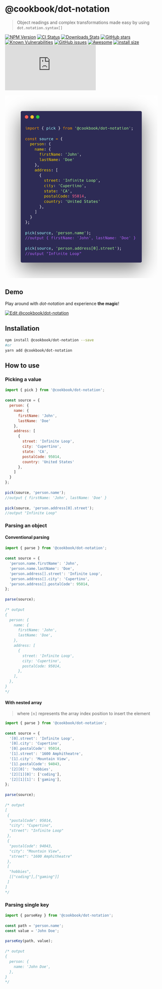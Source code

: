 # @cookbook/dot-notation
> Object readings and complex transformations made easy by using `dot.notation.syntax[]`

[![NPM Version][npm-image]][npm-url]
[![CI Status][circleci-image]][circleci-url]
[![Downloads Stats][npm-downloads]][npm-url]
[![GitHub stars][stars-image]][stars-url]
[![Known Vulnerabilities][vulnerabilities-image]][vulnerabilities-url]
[![GitHub issues][issues-image]][issues-url]
[![Awesome][awesome-image]][awesome-url]
[![install size][install-size-image]][install-size-url]
[![gzip size][gzip-size-image]][gzip-size-url]

![](dot-notation.png)

## Demo

Play around with _dot-notation_ and experience **the magic**!

[![Edit @cookbook/dot-notation](https://codesandbox.io/static/img/play-codesandbox.svg)](https://codesandbox.io/s/cookbookdot-notation-kjwd2?fontsize=14&hidenavigation=1&theme=dark)

## Installation

```sh
npm install @cookbook/dot-notation --save
#or
yarn add @cookbook/dot-notation
```

## How to use

### Picking a value

```js
import { pick } from '@cookbook/dot-notation';

const source = {
  person: {
    name: {
      firstName: 'John',
      lastName: 'Doe'
    },
    address: [
      {
        street: 'Infinite Loop',
        city: 'Cupertino',
        state: 'CA',
        postalCode: 95014,
        country: 'United States'
      },
    ]
  }
};

pick(source, 'person.name');
//output { firstName: 'John', lastName: 'Doe' }

pick(source, 'person.address[0].street');
//output "Infinite Loop"
```

### Parsing an object

#### Conventional parsing

```js
import { parse } from '@cookbook/dot-notation';

const source = {
  'person.name.firstName': 'John',
  'person.name.lastName': 'Doe',
  'person.address[].street': 'Infinite Loop',
  'person.address[].city': 'Cupertino',
  'person.address[].postalCode': 95014,
};

parse(source);

/* output
{
  person: {
    name: {
      firstName: 'John',
      lastName: 'Doe',
    },
    address: [
      {
        street: 'Infinite Loop',
        city: 'Cupertino',
        postalCode: 95014,
      },
    ],
  },
}
*/
```

#### With nested array

> where `[n]` represents the array index position to insert the element

```js
import { parse } from '@cookbook/dot-notation';

const source = {
  '[0].street': 'Infinite Loop',
  '[0].city': 'Cupertino',
  '[0].postalCode': 95014,
  '[1].street': '1600 Amphitheatre',
  '[1].city': 'Mountain View',
  '[1].postalCode': 94043,
  '[2][0]': 'hobbies',
  '[2][1][0]': ['coding'],
  '[2][1][1]': ['gaming'],
};

parse(source);

/* output
[
 {
  "postalCode": 95014,
  "city": "Cupertino",
  "street": "Infinite Loop"
 },
 {
  "postalCode": 94043,
  "city": "Mountain View",
  "street": "1600 Amphitheatre"
 },
 [
  "hobbies",
  [["coding"],["gaming"]]
 ]
]
*/
```

### Parsing single key


```js
import { parseKey } from '@cookbook/dot-notation';

const path = 'person.name';
const value = 'John Doe';

parseKey(path, value);

/* output
{
  person: {
    name: 'John Doe',
  },
}
*/
```

<!-- Markdown link & img dfn's -->
[npm-image]: https://img.shields.io/npm/v/@cookbook/dot-notation.svg?style=flat-square
[npm-url]: https://npmjs.org/package/@cookbook/dot-notation
[npm-downloads]: https://img.shields.io/npm/dm/@cookbook/dot-notation.svg?style=flat-square
[circleci-image]: https://circleci.com/gh/the-cookbook/dot-notation.svg?style=svg
[circleci-url]: https://circleci.com/gh/the-cookbook/dot-notation
[stars-image]: https://img.shields.io/github/stars/the-cookbook/dot-notation.svg
[stars-url]: https://github.com/the-cookbook/dot-notation/stargazers
[vulnerabilities-image]: https://snyk.io/test/github/the-cookbook/dot-notation/badge.svg
[vulnerabilities-url]: https://snyk.io/test/github/the-cookbook/dot-notation
[issues-image]: https://img.shields.io/github/issues/the-cookbook/dot-notation.svg
[issues-url]: https://github.com/the-cookbook/dot-notation/issues
[awesome-image]: https://cdn.rawgit.com/sindresorhus/awesome/d7305f38d29fed78fa85652e3a63e154dd8e8829/media/badge.svg
[awesome-url]: https://github.com/the-cookbook/dot-notation
[install-size-image]: https://packagephobia.now.sh/badge?p=@cookbook/dot-notation
[install-size-url]: https://packagephobia.now.sh/result?p=@cookbook/dot-notation
[gzip-size-image]: http://img.badgesize.io/https://unpkg.com/@cookbook/dot-notation/lib/dot.min.js?compression=gzip
[gzip-size-url]: https://unpkg.com/@cookbook/dot-notation/lib/dot.min.js

